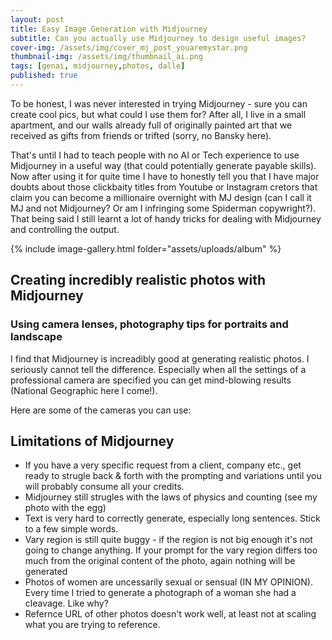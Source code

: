```yaml
---
layout: post
title: Easy Image Generation with Midjourney 
subtitle: Can you actually use Midjourney to design useful images?
cover-img: /assets/img/cover_mj_post_youaremystar.png
thumbnail-img: /assets/img/thumbnail_ai.png
tags: [genai, midjourney,photos, dalle]
published: true
---
```


To be honest, I was never interested in trying Midjourney - sure you can create cool pics, but what could I use them for? After all, I live in a small apartment, and our walls already full of originally painted art that we received as gifts from friends or trifted (sorry, no Bansky here).

That's until I had to teach people with no AI or Tech experience to use Midjourney in a useful way (that could potentially generate payable skills). Now after using it for quite time I have to honestly tell you that I have major doubts about those clickbaity titles from Youtube or Instagram cretors that claim you can become a millionaire overnight with MJ design (can I call it MJ and not Midjourney? Or am I infringing some Spiderman copywright?). That being said I still learnt a lot of handy tricks for dealing with Midjourney and controlling the output.

{% include image-gallery.html folder="assets/uploads/album" %}


## Creating incredibly realistic photos with Midjourney


### Using camera lenses, photography tips for portraits and landscape

I find that Midjourney is increadibly good at generating realistic photos. I seriously cannot tell the difference. Especially when all the settings of a professional camera are specified you can get mind-blowing results (National Geographic here I come!). 

Here are some of the cameras you can use:


## Limitations of Midjourney

- If you have a very specific request from a client, company etc., get ready to strugle back & forth with the prompting and variations until you will probably consume all your credits.
- Midjourney still strugles with the laws of physics and counting (see my photo with the egg)
- Text is very hard to correctly generate, especially long sentences. Stick to a few simple words.
- Vary region is still quite buggy - if the region is not big enough it's not going to change anything. If your prompt for the vary region differs too much from the original content of the photo, again nothing will be generated
- Photos of women are uncessarily sexual or sensual (IN MY OPINION). Every time I tried to generate a photograph of a woman she had a cleavage. Like why?
- Refernce URL of other photos doesn't work well, at least not at scaling what you are trying to reference.
